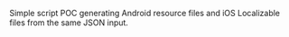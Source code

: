 Simple script POC generating Android resource files and iOS Localizable files from the same JSON input.
